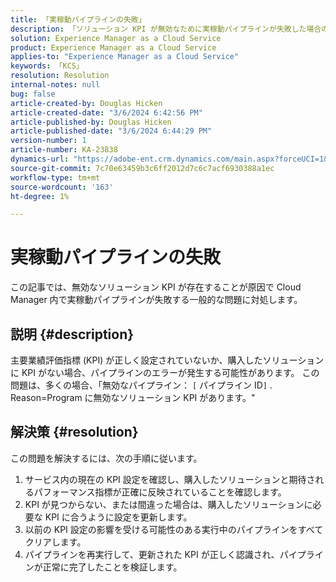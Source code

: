 ```yaml
---
title: 「実稼動パイプラインの失敗」
description: 「ソリューション KPI が無効なために実稼動パイプラインが失敗した場合の解決方法」
solution: Experience Manager as a Cloud Service
product: Experience Manager as a Cloud Service
applies-to: "Experience Manager as a Cloud Service"
keywords: 「KCS」
resolution: Resolution
internal-notes: null
bug: false
article-created-by: Douglas Hicken
article-created-date: "3/6/2024 6:42:56 PM"
article-published-by: Douglas Hicken
article-published-date: "3/6/2024 6:44:29 PM"
version-number: 1
article-number: KA-23838
dynamics-url: "https://adobe-ent.crm.dynamics.com/main.aspx?forceUCI=1&pagetype=entityrecord&etn=knowledgearticle&id=e7810c56-e9db-ee11-904d-6045bd006793"
source-git-commit: 7c70e63459b3c6ff2012d7c6c7acf6930388a1ec
workflow-type: tm+mt
source-wordcount: '163'
ht-degree: 1%

---
```


# 実稼動パイプラインの失敗


この記事では、無効なソリューション KPI が存在することが原因で Cloud Manager 内で実稼動パイプラインが失敗する一般的な問題に対処します。

## 説明 {#description}


主要業績評価指標 (KPI) が正しく設定されていないか、購入したソリューションに KPI がない場合、パイプラインのエラーが発生する可能性があります。 この問題は、多くの場合、「無効なパイプライン： `[` パイプライン ID`]` . Reason=Program に無効なソリューション KPI があります。&quot;


## 解決策 {#resolution}


この問題を解決するには、次の手順に従います。
1. サービス内の現在の KPI 設定を確認し、購入したソリューションと期待されるパフォーマンス指標が正確に反映されていることを確認します。
2. KPI が見つからない、または間違った場合は、購入したソリューションに必要な KPI に合うように設定を更新します。
3. 以前の KPI 設定の影響を受ける可能性のある実行中のパイプラインをすべてクリアします。
4. パイプラインを再実行して、更新された KPI が正しく認識され、パイプラインが正常に完了したことを検証します。
